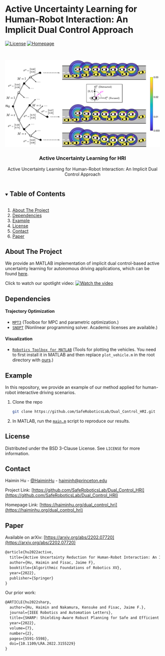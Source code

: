 # Active Uncertainty Learning for Human-Robot Interaction: An Implicit Dual Control Approach
<!-- Implementation of implicit dual control-based active uncertainty learning for human-robot interaction -->

[![License][license-shield]][license-url]
[![Homepage][homepage-shield]][homepage-url]


<!-- PROJECT LOGO -->
<br />
<p align="center">
  <a href="https://github.com/SafeRoboticsLab/Dual_Control_HRI">
    <img src="Misc/stree.png" alt="Logo" >
  </a>

  <h3 align="center">Active Uncertainty Learning for HRI</h3>

  <p align="center">
    Active Uncertainty Learning for Human-Robot Interaction: An Implicit Dual Control Approach
    <!--
    <br />
    <a href="https://github.com/SafeRoboticsLab/Dual_Control_HRI"><strong>Explore the docs »</strong></a>
    <br />
    <br />
    <a href="https://github.com/SafeRoboticsLab/Dual_Control_HRI">View Demo</a>
    ·
    <a href="https://github.com/SafeRoboticsLab/Dual_Control_HRI/issues">Report Bug</a>
    ·
    <a href="https://github.com/SafeRoboticsLab/Dual_Control_HRI/issues">Request Feature</a>
    -->
  </p>
</p>



<!-- TABLE OF CONTENTS -->
<details open="open">
  <summary><h2 style="display: inline-block">Table of Contents</h2></summary>
  <ol>
    <li><a href="#about-the-project">About The Project</a></li>
    <li><a href="#dependencies">Dependencies</a></li>
    <li><a href="#example">Example</a></li>
    <li><a href="#license">License</a></li>
    <li><a href="#contact">Contact</a></li>
    <li><a href="#paper">Paper</a></li>
  </ol>
</details>



<!-- ABOUT THE PROJECT -->
## About The Project

We provide an MATLAB implementation of implicit dual control-based active uncertainty learning for autonomous driving applications, which can be found [here](https://github.com/SafeRoboticsLab/Dual_Control_HRI/tree/main).

Click to watch our spotlight video:
[![Watch the video](https://haiminhu.files.wordpress.com/2022/02/dual_control_hri_video_cover.png)](https://haiminhu.files.wordpress.com/2022/02/dual_control_hri.mp4)


## Dependencies

#### Trajectory Optimization
* [`MPT3`](https://www.mpt3.org/) (Toolbox for MPC and parametric optimization.)
* [`SNOPT`](https://ccom.ucsd.edu/~optimizers/solvers/snopt/) (Nonlinear programming solver. Academic licenses are available.)

#### Visualization
* [`Robotics Toolbox for MATLAB`](https://petercorke.com/toolboxes/robotics-toolbox/) (Tools for plotting the vehicles. You need to first install it in MATLAB and then replace `plot_vehicle.m` in the root directory with [ours](https://github.com/SafeRoboticsLab/Dual_Control_HRI/blob/main/ThirdParty/Robotics%20Toolbox%20for%20MATLAB/plot_vehicle.m).)

## Example
In this repository, we provide an example of our method applied for human-robot interactive driving scenarios.

1. Clone the repo
   ```sh
   git clone https://github.com/SafeRoboticsLab/Dual_Control_HRI.git
   ```
2. In MATLAB, run the [`main.m`](https://github.com/SafeRoboticsLab/Dual_Control_HRI/blob/main/main.m) script to reproduce our results.

<!-- USAGE EXAMPLES 
## Usage

Use this space to show useful examples of how a project can be used. Additional screenshots, code examples and demos work well in this space. You may also link to more resources.

_For more examples, please refer to the [Documentation](https://example.com)_
-->


<!-- ROADMAP 
## Roadmap

See the [open issues](https://github.com/SafeRoboticsLab/SHARP/issues) for a list of proposed features (and known issues).
-->


<!-- CONTRIBUTING 
## Contributing

Contributions are what make the open source community such an amazing place to learn, inspire, and create. Any contributions you make are **greatly appreciated**.

1. Fork the Project
2. Create your Feature Branch (`git checkout -b feature/AmazingFeature`)
3. Commit your Changes (`git commit -m 'Add some AmazingFeature'`)
4. Push to the Branch (`git push origin feature/AmazingFeature`)
5. Open a Pull Request
-->


<!-- LICENSE -->
## License

Distributed under the BSD 3-Clause License. See `LICENSE` for more information.



<!-- CONTACT -->
## Contact

Haimin Hu - [@HaiminHu](https://twitter.com/HaiminHu) - haiminh@princeton.edu

Project Link: [https://github.com/SafeRoboticsLab/Dual_Control_HRI](https://github.com/SafeRoboticsLab/Dual_Control_HRI)

Homepage Link: [https://haiminhu.org/dual_control_hri](https://haiminhu.org/dual_control_hri)


<!-- PAPER -->
## Paper

Available on arXiv: [https://arxiv.org/abs/2202.07720](https://arxiv.org/abs/2202.07720)

```tex
@article{hu2022active,
  title={Active Uncertainty Reduction for Human-Robot Interaction: An Implicit Dual Control Approach},
  author={Hu, Haimin and Fisac, Jaime F},
  booktitle={Algorithmic Foundations of Robotics XV},
  year={2022},
  publisher={Springer}
}
```

Our prior work:

```tex
@ARTICLE{hu2022sharp,
  author={Hu, Haimin and Nakamura, Kensuke and Fisac, Jaime F.},
  journal={IEEE Robotics and Automation Letters}, 
  title={SHARP: Shielding-Aware Robust Planning for Safe and Efficient Human-Robot Interaction}, 
  year={2022},
  volume={7},
  number={2},
  pages={5591-5598},
  doi={10.1109/LRA.2022.3155229}
}
```

<!-- MARKDOWN LINKS & IMAGES -->
<!-- https://www.markdownguide.org/basic-syntax/#reference-style-links -->
[contributors-shield]: https://img.shields.io/github/contributors/SafeRoboticsLab/repo.svg?style=for-the-badge
[contributors-url]: https://github.com/SafeRoboticsLab/Dual_Control_HRI/contributors
[forks-shield]: https://img.shields.io/github/forks/SafeRoboticsLab/repo.svg?style=for-the-badge
[forks-url]: https://github.com/SafeRoboticsLab/Dual_Control_HRI/network/members
[stars-shield]: https://img.shields.io/github/stars/SafeRoboticsLab/repo.svg?style=for-the-badge
[stars-url]: https://github.com/SafeRoboticsLab/Dual_Control_HRI/stargazers
[issues-shield]: https://img.shields.io/github/issues/SafeRoboticsLab/repo.svg?style=for-the-badge
[issues-url]: https://github.com/SafeRoboticsLab/Dual_Control_HRI/issues
[license-shield]: https://img.shields.io/badge/License-BSD%203--Clause-blue.svg
[license-url]: https://opensource.org/licenses/BSD-3-Clause
[linkedin-shield]: https://img.shields.io/badge/-LinkedIn-black.svg?style=for-the-badge&logo=linkedin&colorB=555
[linkedin-url]: https://linkedin.com/in/SafeRoboticsLab
[homepage-shield]: https://img.shields.io/badge/-Homepage-brightgreen
[homepage-url]: https://haiminhu.org/dual_control_hri
